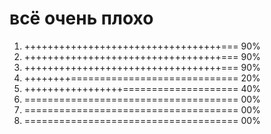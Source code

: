 # всё очень плохо
1. ++++++++++++++++++++++++++++++++++=== 90%
2. ++++++++++++++++++++++++++++++++++=== 90%
3. ++++++++++++++++++++++++++++++++++=== 90%
4. ++++++++============================= 20%
5. +++++++++++++++++==================== 40%
6. ===================================== 00%
7. ===================================== 00%
8. ===================================== 00%
